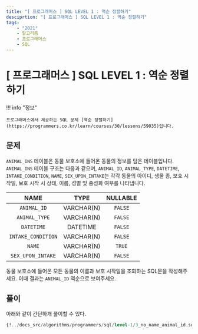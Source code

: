 ```yaml
---
title: "[ 프로그래머스 ] SQL LEVEL 1 : 역순 정렬하기"
desciprtion: "[ 프로그래머스 ] SQL LEVEL 1 : 역순 정렬하기"
tags:
    - "2021"
    - 알고리즘
    - 프로그래머스
    - SQL
---
```


# [ 프로그래머스 ] SQL LEVEL 1 : 역순 정렬하기

!!! info "정보"

    프로그래머스에서 제공하는 SQL 문제 [역순 정렬하기](https://programmers.co.kr/learn/courses/30/lessons/59035)입니다.


## 문제

`ANIMAL_INS` 테이블은 동물 보호소에 들어온 동물의 정보를 담은 테이블입니다. `ANIMAL_INS` 테이블 구조는 다음과 같으며, `ANIMAL_ID`, `ANIMAL_TYPE`, `DATETIME`, `INTAKE_CONDITION`, `NAME`, `SEX_UPON_INTAKE`는 각각 동물의 아이디, 생물 종, 보호 시작일, 보호 시작 시 상태, 이름, 성별 및 중성화 여부를 나타냅니다.

|NAME|TYPE|NULLABLE|
|:-:|:--:|:-------:|
|`ANIMAL_ID`|VARCHAR(N)|`FALSE`|
|`ANIMAL_TYPE`|VARCHAR(N)|`FALSE`|
|`DATETIME`|DATETIME|`FALSE`|
|`INTAKE_CONDITION`|VARCHAR(N)|`FALSE`|
|`NAME`|VARCHAR(N)|`TRUE`|
|`SEX_UPON_INTAKE`|VARCHAR(N)|`FALSE`|

동물 보호소에 들어온 모든 동물의 이름과 보호 시작일을 조회하는 SQL문을 작성해주세요. 이때 결과는 `ANIMAL_ID` 역순으로 보여주세요.

## 풀이

아래와 같이 간단하개 풀이할 수 있다.

```sql
{!../docs_src/algorithms/programmers/sql/level-1/3_no_name_animal_id.sql[ln:3-5]!}
```